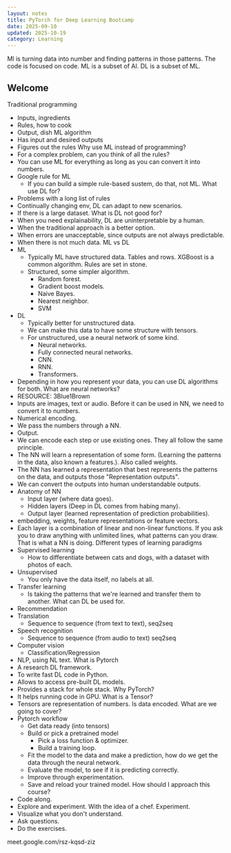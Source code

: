 ```yaml
---
layout: notes
title: PyTorch for Deep Learning Bootcamp
date: 2025-09-10
updated: 2025-10-19
category: Learning
---
```

Ml is turning data into number and finding patterns in those patterns.
The code is focused on code.
ML is a subset of AI. DL is a subset of ML.
## Welcome
Traditional programming
- Inputs, ingredients
- Rules, how to cook
- Output, dish
ML algorithm
- Has input and desired outputs
- Figures out the rules
Why use ML instead of programming?
- For a complex problem, can you think of all the rules?
- You can use ML for everything as long as you can convert it into numbers.
- Google rule for ML
	- If you can build a simple rule-based sustem, do that, not ML.
What use DL for?
- Problems with a long list of rules
- Continually changing env, DL can adapt to new scenarios.
- If there is a large dataset. 
What is DL not good for?
- When you need explainability, DL are uninterpretable by a human.
- When the traditional approach is a better option.
- When errors are unacceptable, since outputs are not always predictable.
- When there is not much data.
ML vs DL
- ML
	- Typically ML have structured data. Tables and rows. XGBoost is a common algorithm. Rules are set in stone.
	- Structured, some simpler algorithm.
		- Random forest.
		- Gradient boost models.
		- Naive Bayes.
		- Nearest neighbor.
		- SVM
- DL
	- Typically better for unstructured data.
	- We can make this data to have some structure with tensors.
	- For unstructured, use a neural network of some kind.
		- Neural networks.
		- Fully connected neural networks.
		- CNN.
		- RNN.
		- Transformers.
- Depending in how you represent your data, you can use DL algorithms for both.
What are neural networks?
- RESOURCE: 3Blue1Brown
- Inputs are images, text or audio. Before it can be used in NN, we need to convert it to numbers.
- Numerical encoding.
- We pass the numbers through a NN.
- Output.
- We can encode each step or use existing ones. They all follow the same principle.
- The NN will learn a representation of some form. (Learning the patterns in the data, also known a features.). Also called weights.
- The NN has learned a representation that best represents the patterns on the data, and outputs those "Representation outputs".
- We can convert the outputs into human understandable outputs.
- Anatomy of NN
	- Input layer (where data goes).
	- Hidden layers (Deep in DL comes from habing many).
	- Output layer (learned representation of prediction probabilities).
- embedding, weights, feature representations or feature vectors.
- Each layer is a combination of linear and non-linear functions. If you ask you to draw anything with unlimited lines, what patterns can you draw. That is what a NN is doing.
Different types of learning paradigms
- Supervised learning
	- How to differentiate between cats and dogs,  with a dataset with photos of each.
- Unsupervised
	- You only have the data itself, no labels at all.
- Transfer learning
	- Is taking the patterns that we're learned and transfer them to another.
What can DL be used for.
- Recommendation
- Translation
	- Sequence to sequence (from text to text), seq2seq
- Speech recognition
	- Sequence to sequence (from audio to text) seq2seq
- Computer vision
	- Classification/Regression
- NLP, using NL text.
What is Pytorch
- A research DL framework.
- To write fast DL code in Python. 
- Allows to access pre-built DL models.
- Provides a stack for whole stack.
Why PyTorch?
- It helps running code in GPU.
What is a Tensor?
- Tensors are representation of numbers. Is data encoded.
What are we going to cover?
- Pytorch workflow
	- Get data ready (into tensors)
	- Build or pick a pretrained model
		- Pick a loss function & optimizer.
		- Build a training loop.
	- Fit the model to the data and make a prediction, how do we get the data through the neural network.
	- Evaluate the model, to see if it is predicting correctly.
	- Improve through experimentation.
	- Save and reload your trained model.
How should I approach this course?
- Code along.
- Explore and experiment. With the idea of a chef. Experiment.
- Visualize what you don't understand.
- Ask questions.
- Do the exercises.

meet.google.com/rsz-kqsd-ziz